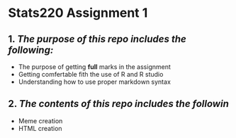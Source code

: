 # Stats220 Assignment 1 
## 1. *The purpose of this repo includes the following:*
  * The purpose of getting **full** marks in the assignment
  * Getting comfertable fith the use of R and R studio
  * Understanding how to use proper markdown syntax

## 2. *The contents of this repo includes the followin*
  * Meme creation
  * HTML creation
